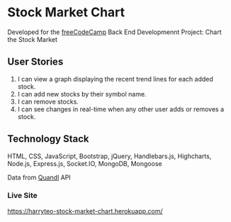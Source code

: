# Stock Market Chart

Developed for the [freeCodeCamp](https://www.freecodecamp.com/) Back End Developmennt Project: Chart the Stock Market

## User Stories
1. I can view a graph displaying the recent trend lines for each added stock.
2. I can add new stocks by their symbol name.
3. I can remove stocks.
4. I can see changes in real-time when any other user adds or removes a stock.

## Technology Stack

HTML, CSS, JavaScript, Bootstrap, jQuery, Handlebars.js, Highcharts, Node.js, Express.js, Socket.IO, MongoDB, Mongoose

Data from [Quandl](https://www.quandl.com/) API

### Live Site
https://harryteo-stock-market-chart.herokuapp.com/
